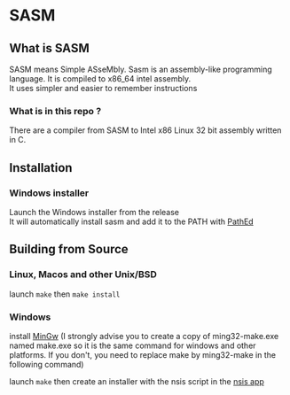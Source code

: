 # SASM

## What is SASM

SASM means Simple ASseMbly.
Sasm is an assembly-like programming language. It is compiled to x86_64 intel assembly.  
It uses simpler and easier to remember instructions

### What is in this repo ?
There are a compiler from SASM to Intel x86 Linux 32 bit assembly written in C.


## Installation

### Windows installer
Launch the Windows installer from the release  
It will automatically install sasm and add it to the PATH with [PathEd](https://github.com/awaescher/PathEd)
## Building from Source

### Linux, Macos and other Unix/BSD
launch ```make``` then ```make install```
### Windows
install [MinGw](https://sourceforge.net/projects/mingw/) (I strongly advise you to create a copy of ming32-make.exe named make.exe so it is the same command for windows and other platforms. If you don't, you need to replace make by ming32-make in the following command)

launch  ```` make ```` then create an installer with the nsis script in the [nsis app](https://nsis.sourceforge.io/Download)
